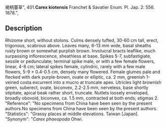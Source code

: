褐柄薹草",
401.**Carex kiotensis** Franchet & Savatier Enum. Pl. Jap. 2: 556. 1878.",

## Description
Rhizome short, without stolons. Culms densely tufted, 30-60 cm tall, erect, trigonous, scabrous above. Leaves many, 6-13 mm wide, basal sheaths rusty brown or somewhat purplish brown. Involucral bracts leaflike, much surpassing inflorescence, sheathless at base. Spikes 5-7, subfastigiate, sessile or pedunculate; terminal spike male, or with a few female flowers, linear, 4-8 cm; lateral spikes female, cylindric, rarely with a few male flowers, 5-9 × 0.4-0.5 cm, densely many flowered. Female glumes pale and flecked with dark purple-brown, ovate or elliptic, ca. 2 mm, greenish 1-veined costa excurrent into a mucro at truncate apex. Utricles light brownish green, suberect, ovate, biconvex, 2.2-2.5 mm, nerveless, base shortly stipitate, apical beak rather short, truncate. Nutlets loosely enveloped, broadly obovoid, biconvex, ca. 1.5 mm, contracted at both ends; stigmas 2.
  "Reference": "No specimens from China have been seen by the present authors.No specimens from China have been seen by the present authors.
  "Statistics": "Grassy places at middle elevations. Taiwan [Japan].
  "Synonym": "*Carex phaeopoda* Ohwi.
